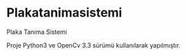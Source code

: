 # Plakatanimasistemi
Plaka Tanıma Sistemi

Proje Python3 ve OpenCv 3.3 sürümü kullanılarak yapılmıştır.
